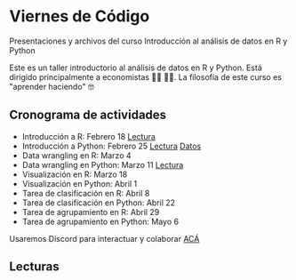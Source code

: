 # Viernes de Código 


Presentaciones y archivos del curso Introducción al análisis de datos en R y Python

Este es un taller introductorio al análisis de datos en R y Python. Está dirigido principalmente a economistas :woman_technologist: :man_technologist:. La filosofía de este curso es "aprender haciendo" :nerd_face:



## Cronograma de actividades

- Introducción a R: Febrero 18 [Lectura](https://raw.githack.com/caribe-en-datos/viernes_code/main/Sesiones/01-intro_R.html)
- Introducción a Python: Febrero 25
[Lectura](https://github.com/keynes37/Notas_clase/blob/main/Kribeendatos_Class01.ipynb)
[Datos](https://github.com/caribe-en-datos/viernes_code/tree/main/data)
- Data wrangling en R: Marzo 4
- Data wrangling en Python: Marzo 11 [Lectura](https://github.com/keynes37/GuideEconometria/blob/main/KaribeendatosClass02.ipynb)
- Visualización en R: Marzo 18
- Visualización en Python: Abril 1
- Tarea de clasificación en R: Abril 8
- Tarea de clasificación en Python: Abril 22
- Tarea de agrupamiento en R: Abril 29
- Tarea de agrupamiento en Python: Mayo 6

Usaremos Discord para interactuar y colaborar [ACÁ](https://discord.gg/ccHyeFvD7g)


## Lecturas


